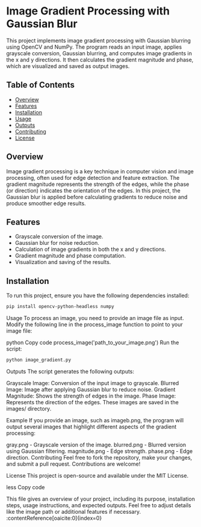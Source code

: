 # Image Gradient Processing with Gaussian Blur

This project implements image gradient processing with Gaussian blurring using OpenCV and NumPy. The program reads an input image, applies grayscale conversion, Gaussian blurring, and computes image gradients in the x and y directions. It then calculates the gradient magnitude and phase, which are visualized and saved as output images.

## Table of Contents

- [Overview](#overview)
- [Features](#features)
- [Installation](#installation)
- [Usage](#usage)
- [Outputs](#outputs)
- [Contributing](#contributing)
- [License](#license)

## Overview

Image gradient processing is a key technique in computer vision and image processing, often used for edge detection and feature extraction. The gradient magnitude represents the strength of the edges, while the phase (or direction) indicates the orientation of the edges. In this project, the Gaussian blur is applied before calculating gradients to reduce noise and produce smoother edge results.

## Features

- Grayscale conversion of the image.
- Gaussian blur for noise reduction.
- Calculation of image gradients in both the x and y directions.
- Gradient magnitude and phase computation.
- Visualization and saving of the results.

## Installation

To run this project, ensure you have the following dependencies installed:

```bash
pip install opencv-python-headless numpy
```

Usage
To process an image, you need to provide an image file as input. Modify the following line in the process_image function to point to your image file:

python
Copy code
process_image('path_to_your_image.png')
Run the script:

```bash
python image_gradient.py
```
Outputs
The script generates the following outputs:

Grayscale Image: Conversion of the input image to grayscale.
Blurred Image: Image after applying Gaussian blur to reduce noise.
Gradient Magnitude: Shows the strength of edges in the image.
Phase Image: Represents the direction of the edges.
These images are saved in the images/ directory.

Example
If you provide an image, such as imageb.png, the program will output several images that highlight different aspects of the gradient processing:

gray.png - Grayscale version of the image.
blurred.png - Blurred version using Gaussian filtering.
magnitude.png - Edge strength.
phase.png - Edge direction.
Contributing
Feel free to fork the repository, make your changes, and submit a pull request. Contributions are welcome!

License
This project is open-source and available under the MIT License.

less
Copy code

This file gives an overview of your project, including its purpose, installation steps, usage instructions, and expected outputs. Feel free to adjust details like the image path or additional features if necessary. &#8203;:contentReference[oaicite:0]{index=0}&#8203;
